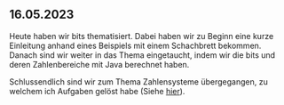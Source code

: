 ## 16.05.2023

Heute haben wir bits thematisiert. Dabei haben wir zu Beginn eine kurze Einleitung anhand eines Beispiels mit einem Schachbrett bekommen. Danach sind wir weiter in das Thema eingetaucht, indem wir die bits und deren Zahlenbereiche mit Java berechnet haben.

Schlussendlich sind wir zum Thema Zahlensysteme übergegangen, zu welchem ich Aufgaben gelöst habe (Siehe [hier](https://github.com/Michelstuder/m114/blob/main/Aufgaben/README.md)).

